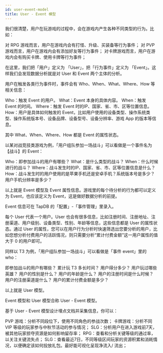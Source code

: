 ```yaml
---
id: user-event-model
title: User - Event 模型
---
```


我们很清楚，用户在玩游戏的过程中，会在游戏内产生各种不同类型的行为。比如：

对 RPG 游戏而言，用户在游戏内会有打怪、升级、买装备等行为事件；
对 PVP 游戏而言，用户在游戏内会有添加好友等行为事件；
对卡牌游戏而言，用户在游戏内会有购买卡牌、使用卡牌等行为事件；

在这里，我们把「用户」定义为 「User」，把「行为事件」定义为 「Event」。这样我们会发现数据分析就是对 User 和 Event 两个主体的分析。

用户在触发各类行为事件时，事件会有 Who、When、What、Where、How 等相关信息：

Who：触发 Event 的用户。
What：Event 本身的具体内容。
When：触发 Event 的时间。
Where：触发 Event 时的IP、国家、省、市、区等位置信息。
How：用户是具体如何触发的 Event，比如用户使用的设备类型、操作系统类型、操作系统版本号、设备品牌、设备型号、设备分辨率、游戏 App 的版本等信息。

其中 What、When、Where、How 都是 Event 的属性状态。

以某对战竞技类游戏为例，「用户组队参加一场战斗」可以看做是一个事件名为【战斗】的 Event：

Who：即参加战斗的用户有哪些？
What：是什么类型的战斗？
When：什么时候进行的战斗？
Where：战斗发生时的IP、国家、省、市、区等位置信息是什么？
How：战斗发生时的用户使用的是苹果手机还是安卓手机？系统版本号是多少？用户手机分辨率是多少？

以上就是 Event 模型及 Event 属性信息。游戏里的每个待分析的行为都可以定义为 Event，也应该定义为 Event，这是做好数据分析的前提。

Event 信息可在 TapDB 的「配置」-「事件管理」里录入。

每个 User 代表一个用户。User 也会有很多信息，比如注册时间、注册地址、注册渠道、用户级别、设备类型、性别、年龄等信息，这些信息都是 User 的属性状态。通过 User 的属性，您可以在用户行为分析时快速筛选出您要分析的用户，比如您想分析付费用户的活跃情况，则只需要分析“累计付费金额”这一用户属性的值大于 0 的用户即可。

同样以 T3 为例，「用户组队参加一场战斗」可以看做是「事件 event」里的 who：

即参加战斗的用户有哪些？
累计玩 T3 多长时间？
用户得分多少？
用户玩过哪些英雄？
用户的性别是什么？
用户的年龄是什么？
用户的注册时间是什么时候？
用户的注册渠道是什么？
用户的累计付费金额是多少？

以上就是 User 模型。

Event 模型和 User 模型合称 User - Event 模型。

基于 User - Event 模型设计埋点文档并采集信息，你可以：

PVP 游戏：分析不同段位下，使用不同角色的参战次数；
卡牌游戏：分析不同 VIP 等级的玩家参与中秋节活动的参与情况；
SLG：分析用户在进入游戏前7天，被其他玩家掠夺资源是如何影响留存率；
RPG：查看和分析关键等级的通过率，以关注关键流失点；
SLG：查看最近7日，不同等级区间玩家的资源积累和消耗情况，以便确定该如何投放礼包。最好能可视化呈现净流入/ 流出；
